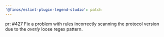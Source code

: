 ```yaml
---
'@finos/eslint-plugin-legend-studio': patch
---
```


pr: #427
Fix a problem with rules incorrectly scanning the protocol version due to the _overly_ loose regex pattern.
